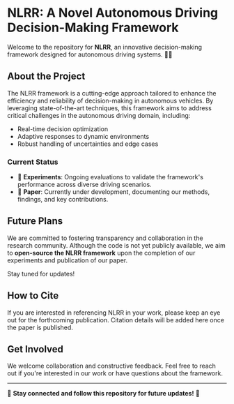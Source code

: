 # NLRR: A Novel Autonomous Driving Decision-Making Framework

Welcome to the repository for **NLRR**, an innovative decision-making framework designed for autonomous driving systems. 🚗💡

## About the Project

The NLRR framework is a cutting-edge approach tailored to enhance the efficiency and reliability of decision-making in autonomous vehicles. By leveraging state-of-the-art techniques, this framework aims to address critical challenges in the autonomous driving domain, including:

- Real-time decision optimization
- Adaptive responses to dynamic environments
- Robust handling of uncertainties and edge cases

### Current Status
- 🔬 **Experiments**: Ongoing evaluations to validate the framework's performance across diverse driving scenarios.  
- 📝 **Paper**: Currently under development, documenting our methods, findings, and key contributions.

## Future Plans

We are committed to fostering transparency and collaboration in the research community. Although the code is not yet publicly available, we aim to **open-source the NLRR framework** upon the completion of our experiments and publication of our paper.

Stay tuned for updates!

## How to Cite

If you are interested in referencing NLRR in your work, please keep an eye out for the forthcoming publication. Citation details will be added here once the paper is published.

## Get Involved

We welcome collaboration and constructive feedback. Feel free to reach out if you're interested in our work or have questions about the framework.

---

🌟 **Stay connected and follow this repository for future updates!** 🌟

